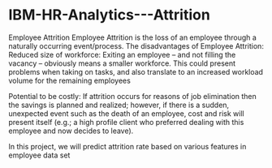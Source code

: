 # IBM-HR-Analytics---Attrition
Employee Attrition
Employee Attrition is the loss of an employee through a naturally occurring event/process.
The disadvantages of Employee Attrition:
Reduced size of workforce: Exiting an employee – and not filling the vacancy – obviously means a smaller workforce. This could present problems when taking on tasks, and also translate to an increased workload volume for the remaining employees

Potential to be costly: If attrition occurs for reasons of job elimination then the savings is planned and realized; however, if there is a sudden, unexpected event such as the death of an employee, cost and risk will present itself (e.g.; a high profile client who preferred dealing with this employee and now decides to leave).

In this project, we will predict attrition rate based on various features in employee data set
